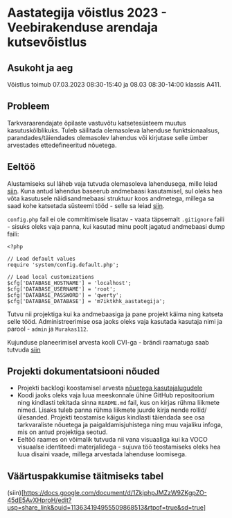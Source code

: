 # Aastategija võistlus 2023 - Veebirakenduse arendaja kutsevõistlus

## Asukoht ja aeg
Võistlus toimub 07.03.2023 08:30-15:40 ja 08.03 08:30-14:00 klassis A411. 

## Probleem

Tarkvaraarendajate õpilaste vastuvõtu katsetesüsteem muutus kasutuskõlblikuks. Tuleb säilitada olemasoleva lahenduse funktsionaalsus, parandades/täiendades olemasolev lahendus või kirjutase selle ümber arvestades ettedefineeritud nõuetega.

## Eeltöö

Alustamiseks sul läheb vaja tutvuda olemasoleva lahendusega, mille leiad [siin](https://github.com/AnnaKarutina/at_eeltoo). Kuna antud lahendus baseerub andmebaasi kasutamisel, sul oleks hea võta kasutusele näidisandmebaasi struktuur koos andmetega, millega sa saad kohe katsetada süsteemi tööd - selle sa leiad [siin](https://raw.githubusercontent.com/AnnaKarutina/at2023/master/db.mysql).

```config.php``` fail ei ole commitimisele lisatav - vaata täpsemalt ```.gitignore``` faili - sisuks oleks vaja panna, kui kasutad minu poolt jagatud andmebaasi dump faili:
```
<?php

// Load default values
require 'system/config.default.php';

// Load local customizations
$cfg['DATABASE_HOSTNAME'] = 'localhost';
$cfg['DATABASE_USERNAME'] = 'root';
$cfg['DATABASE_PASSWORD'] = 'qwerty';
$cfg['DATABASE_DATABASE'] = 'm7iktkhk_aastategija';
```

Tutvu nii projektiga kui ka andmebaasiga ja pane projekt käima ning katseta selle tööd. Administreerimise osa jaoks oleks vaja kasutada kasutaja nimi ja parool - ```admin``` ja ```Murakas112```.

Kujunduse planeerimisel arvesta kooli CVI-ga - brändi raamatuga saab tutvuda [siin](https://drive.google.com/file/d/1TIZNzCwhzIpC3B0OkwNv7VzX0UyO5MPq/view?usp=sharing)

## Projekti dokumentatsiooni nõuded
* Projekti backlogi koostamisel arvesta [nõuetega kasutajalugudele](https://docs.google.com/document/d/1hz_VQ-vfcvWQNvyPyGfJq2QFyqreUQnVhIf0vF8sk4A/edit)
* Koodi jaoks oleks vaja luua meeskonnale ühine GitHub repositoorium ning kindlasti tekitada sinna ```README.md``` fail, kus on kirjas rühma liikmete nimed. Lisaks tuleb panna rühma liikmete juurde kirja nende rollid/ülesanded. Projekti teostamise käigus kindlasti täiendada see osa tarkvaraliste nõuetega ja paigaldamisjuhistega ning muu vajaliku infoga, mis on antud projektiga seotud.
* Eeltöö raames on võimalik tutvuda nii vana visuaaliga kui ka VOCO visuaalse identiteedi materjalidega - sujuva töö teostamiseks oleks hea luua disaini vaade, millega arvestada lahenduse loomisega.

## Väärtuspakkumise täitmiseks tabel
(siin)[https://docs.google.com/document/d/1ZkjphpJMZzW9ZKgpZO-45dE5AvXHproH/edit?usp=share_link&ouid=113634194955509868513&rtpof=true&sd=true]
